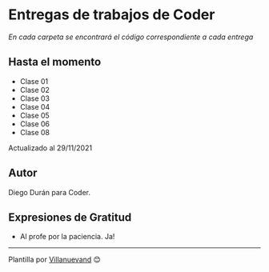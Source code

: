 # Entregas de trabajos de Coder

_En cada carpeta se encontrará el código correspondiente a cada entrega_

## Hasta el momento

* Clase 01
* Clase 02
* Clase 03 
* Clase 04 
* Clase 05
* Clase 06
* Clase 08

Actualizado al 29/11/2021

## Autor

Diego Durán para Coder.

## Expresiones de Gratitud

* Al profe por la paciencia. Ja!

---
Plantilla por [Villanuevand](https://github.com/Villanuevand) 😊
